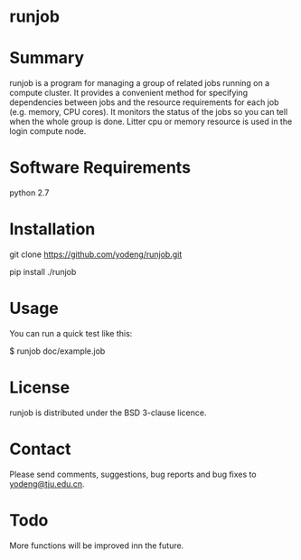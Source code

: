 runjob
========================

Summary
=======

runjob is a program for managing a group of related jobs running on a
compute cluster.  It provides a convenient method for specifying
dependencies between jobs and the resource requirements for each job
(e.g. memory, CPU cores). It monitors the status of the jobs so you
can tell when the whole group is done. Litter cpu or memory resource
is used in the login compute node.

Software Requirements
=====================

python 2.7

Installation
============

   git clone https://github.com/yodeng/runjob.git

   pip install ./runjob

Usage
=====

You can run a quick test like this:

  $ runjob doc/example.job


License
=======

runjob is distributed under the BSD 3-clause licence.  

Contact
=======

Please send comments, suggestions, bug reports and bug fixes to
yodeng@tju.edu.cn.

Todo
=======

More functions will be improved inn the future.

